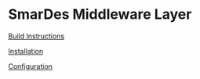 # SmarDes Middleware Layer

[Build Instructions](doc/Build.md)

[Installation](doc/Install.md)

[Configuration](doc/Configuration.md)
